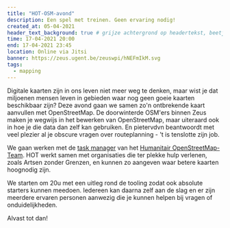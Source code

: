 ```yaml
---
title: "HOT-OSM-avond"
description: Een spel met treinen. Geen ervaring nodig!
created_at: 05-04-2021
header_text_background: true # grijze achtergrond op headertekst, beetje leesbaarder
time: 17-04-2021 20:00
end: 17-04-2021 23:45
location: Online via Jitsi
banner: https://zeus.ugent.be/zeuswpi/hNEFmIkM.svg
tags:
  - mapping
---
```



Digitale kaarten zijn in ons leven niet meer weg te denken, maar wist je dat miljoenen mensen leven in gebieden waar nog geen goeie kaarten beschikbaar zijn? Deze avond gaan we samen zo'n ontbrekende kaart aanvullen met OpenStreetMap. De doorwinterde OSM'ers binnen Zeus maken je wegwijs in het bewerken van OpenStreetMap, maar uiteraard ook in hoe je die data dan zelf kan gebruiken. En pietervdvn beantwoordt met veel plezier al je obscure vragen over routeplanning - 't is tenslotte zijn job.

We gaan werken met de [task manager](https://tasks.hotosm.org/) van het [Humanitair OpenStreetMap-Team](https://www.hotosm.org/). HOT werkt samen met organisaties die ter plekke hulp verlenen, zoals Artsen zonder Grenzen, en kunnen zo aangeven waar betere kaarten hoognodig zijn.

We starten om 20u met een uitleg rond de tooling zodat ook absolute starters kunnen meedoen. Iedereen kan daarna zelf aan de slag en er zijn meerdere ervaren personen aanwezig die je kunnen helpen bij vragen of onduidelijkheden.

Alvast tot dan!